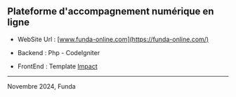 Plateforme d'accompagnement numérique en ligne
---

* WebSite Url : [www.funda-online.com](https://funda-online.com/) 

* Backend : Php - CodeIgniter

* FrontEnd : Template [Impact](https://bootstrapMade.com)

---

Novembre 2024, Funda

